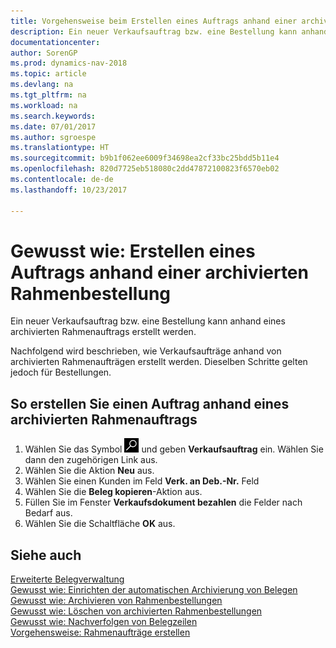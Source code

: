 ```yaml
---
title: Vorgehensweise beim Erstellen eines Auftrags anhand einer archivierten Rahmenbestellung
description: Ein neuer Verkaufsauftrag bzw. eine Bestellung kann anhand eines archivierten Rahmenauftrags erstellt werden.
documentationcenter: 
author: SorenGP
ms.prod: dynamics-nav-2018
ms.topic: article
ms.devlang: na
ms.tgt_pltfrm: na
ms.workload: na
ms.search.keywords: 
ms.date: 07/01/2017
ms.author: sgroespe
ms.translationtype: HT
ms.sourcegitcommit: b9b1f062ee6009f34698ea2cf33bc25bdd5b11e4
ms.openlocfilehash: 820d7725eb518080c2dd47872100823f6570eb02
ms.contentlocale: de-de
ms.lasthandoff: 10/23/2017

---
```

# <a name="how-to-create-an-order-from-an-archived-blanket-order"></a>Gewusst wie: Erstellen eines Auftrags anhand einer archivierten Rahmenbestellung
Ein neuer Verkaufsauftrag bzw. eine Bestellung kann anhand eines archivierten Rahmenauftrags erstellt werden.  

Nachfolgend wird beschrieben, wie Verkaufsaufträge anhand von archivierten Rahmenaufträgen erstellt werden. Dieselben Schritte gelten jedoch für Bestellungen.  

## <a name="to-create-an-order-from-an-archived-blanket-order"></a>So erstellen Sie einen Auftrag anhand eines archivierten Rahmenauftrags  

1.  Wählen Sie das Symbol ![Nach Seite oder Bericht suchen](../../media/ui-search/search_small.png "Nach Seite oder Bericht suchen") und geben **Verkaufsauftrag** ein. Wählen Sie dann den zugehörigen Link aus.  
2.  Wählen Sie die Aktion **Neu** aus.   
3.  Wählen Sie einen Kunden im Feld **Verk. an Deb.-Nr.** Feld  
4.  Wählen Sie die **Beleg kopieren**-Aktion aus.  
5.  Füllen Sie im Fenster **Verkaufsdokument bezahlen** die Felder nach Bedarf aus.
6.  Wählen Sie die Schaltfläche **OK** aus.  

## <a name="see-also"></a>Siehe auch  
 [Erweiterte Belegverwaltung](enhanced-document-management.md)   
 [Gewusst wie: Einrichten der automatischen Archivierung von Belegen](how-to-set-up-automatic-archiving-of-documents.md)   
 [Gewusst wie: Archivieren von Rahmenbestellungen](how-to-archive-blanket-orders.md)   
 [Gewusst wie: Löschen von archivierten Rahmenbestellungen](how-to-delete-archived-blanket-orders.md)   
 [Gewusst wie: Nachverfolgen von Belegzeilen](how-to-track-document-lines.md)  
 [Vorgehensweise: Rahmenaufträge erstellen](../../sales-how-to-create-blanket-sales-orders.md) 

